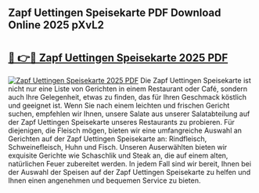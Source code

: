 ## Zapf Uettingen Speisekarte PDF Download Online 2025 pXvL2

# <h2><a href="http://gca444z.nevu.top/?p=Zapf+Uettingen+Speisekarte">🔗 👉🔴 Zapf Uettingen Speisekarte 2025 PDF</a></h2>

[![Zapf Uettingen Speisekarte 2025 PDF](https://i.imgur.com/dBaPXMq.png)](http://gca444z.nevu.top/?p=Zapf+Uettingen+Speisekarte)
Die Zapf Uettingen Speisekarte ist nicht nur eine Liste von Gerichten in einem Restaurant oder Café, sondern auch Ihre Gelegenheit, etwas zu finden, das für Ihren Geschmack köstlich und geeignet ist. Wenn Sie nach einem leichten und frischen Gericht suchen, empfehlen wir Ihnen, unsere Salate aus unserer Salatabteilung auf der Zapf Uettingen Speisekarte unseres Restaurants zu probieren. Für diejenigen, die Fleisch mögen, bieten wir eine umfangreiche Auswahl an Gerichten auf der Zapf Uettingen Speisekarte an: Rindfleisch, Schweinefleisch, Huhn und Fisch. Unseren Auserwählten bieten wir exquisite Gerichte wie Schaschlik und Steak an, die auf einem alten, natürlichen Feuer zubereitet werden. In jedem Fall sind wir bereit, Ihnen bei der Auswahl der Speisen auf der Zapf Uettingen Speisekarte zu helfen und Ihnen einen angenehmen und bequemen Service zu bieten.
